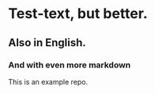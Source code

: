 # Test-text, but better. 
## Also in English.
### And with even more markdown

This is an example repo.
